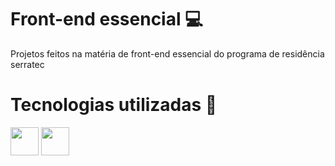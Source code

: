 # Front-end essencial 💻 
Projetos feitos na matéria de front-end essencial do programa de residência serratec

# Tecnologias utilizadas  🔧

<img src="https://github.com/user-attachments/assets/00c7d151-bdf4-4cd1-a20d-1616f1c0677d" width="45">
<img src="https://github.com/user-attachments/assets/3135b2a7-3085-45c4-8c4d-3710e28c025c" width="45">


